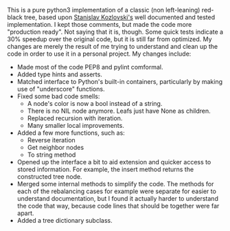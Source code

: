 This is a pure python3 implementation of a classic (non left-leaning)
red-black tree, based upon [Stanislav
Kozlovski's](https://github.com/stanislavkozlovski/Red-Black-Tree) well
documented and tested implementation. I kept those comments, but made the code
more "production ready". Not saying that it is, though. Some quick tests
indicate a 30% speedup over the original code, but it is still far from
optimized. My changes are merely the result of me trying to understand and
clean up the code in order to use it in a personal project. My changes
include:

* Made most of the code PEP8 and pylint comformal.
* Added type hints and asserts.
* Matched interface to Python's built-in containers,
    particularly by making use of "underscore" functions.
* Fixed some bad code smells:
    - A node's color is now a bool instead of a string.
    - There is no NIL node anymore. Leafs just have None as children.
    - Replaced recursion with iteration.
    - Many smaller local improvements.
* Added a few more functions, such as:
    - Reverse iteration
    - Get neighbor nodes
    - To string method
* Opened up the interface a bit to aid extension and quicker access to
    stored information. For example, the insert method returns the
    constructed tree node.
* Merged some internal methods to simplify the code. The methods for each
    of the rebalancing cases for example were separate for easier to
    understand documentation, but I found it actually harder to understand
    the code that way, because code lines that should be together were far
    apart.
* Added a tree dictionary subclass.
